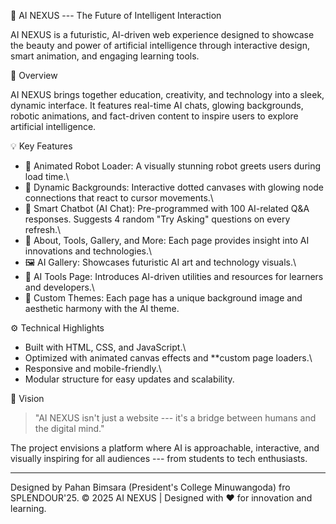 🧠 AI NEXUS --- The Future of Intelligent Interaction

AI NEXUS is a futuristic, AI-driven web experience designed to
showcase the beauty and power of artificial intelligence through
interactive design, smart animation, and engaging learning tools.

🚀 Overview

AI NEXUS brings together education, creativity, and technology into a
sleek, dynamic interface. It features real-time AI chats, glowing
backgrounds, robotic animations, and fact-driven content to inspire
users to explore artificial intelligence.

💡 Key Features

-   🤖 Animated Robot Loader: A visually stunning robot greets users
    during load time.\
-   🌌 Dynamic Backgrounds: Interactive dotted canvases with glowing
    node connections that react to cursor movements.\
-   💬 Smart Chatbot (AI Chat): Pre-programmed with 100 AI-related
    Q&A responses. Suggests 4 random "Try Asking" questions on every
    refresh.\
-   🧩 About, Tools, Gallery, and More: Each page provides insight
    into AI innovations and technologies.\
-   🖼️ AI Gallery: Showcases futuristic AI art and technology
    visuals.\
-   🧰 AI Tools Page: Introduces AI-driven utilities and resources
    for learners and developers.\
-   🎨 Custom Themes: Each page has a unique background image and
    aesthetic harmony with the AI theme.

 ⚙️ Technical Highlights

-   Built with HTML, CSS, and JavaScript.\
-   Optimized with animated canvas effects and **custom page
    loaders.\
-   Responsive and mobile-friendly.\
-   Modular structure for easy updates and scalability.

🌈 Vision

> "AI NEXUS isn't just a website --- it's a bridge between humans and
> the digital mind."

The project envisions a platform where AI is approachable, interactive,
and visually inspiring for all audiences --- from students to tech
enthusiasts.

------------------------------------------------------------------------
Designed by Pahan Bimsara (President's College Minuwangoda) fro SPLENDOUR'25.
© 2025 AI NEXUS \| Designed with ❤️ for innovation and learning.
